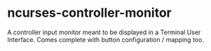 # ncurses-controller-monitor
A controller input monitor meant to be displayed in a Terminal User Interface. Comes complete with button configuration / mapping too.
